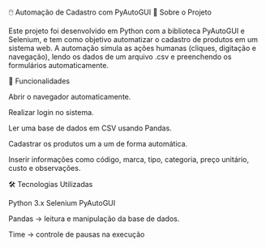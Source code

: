 🖱️ Automação de Cadastro com PyAutoGUI
📌 Sobre o Projeto

Este projeto foi desenvolvido em Python com a biblioteca PyAutoGUI e Selenium, e tem como objetivo automatizar o cadastro de produtos em um sistema web.
A automação simula as ações humanas (cliques, digitação e navegação), lendo os dados de um arquivo .csv e preenchendo os formulários automaticamente.

🚀 Funcionalidades

Abrir o navegador automaticamente.

Realizar login no sistema.

Ler uma base de dados em CSV usando Pandas.

Cadastrar os produtos um a um de forma automática.

Inserir informações como código, marca, tipo, categoria, preço unitário, custo e observações.

🛠️ Tecnologias Utilizadas

Python 3.x
Selenium
PyAutoGUI

Pandas
 → leitura e manipulação da base de dados.

Time
 → controle de pausas na execução
